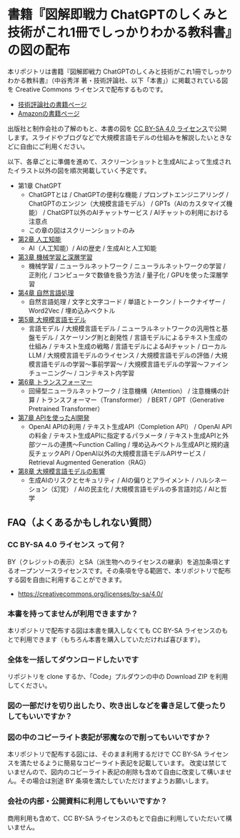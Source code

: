 # 書籍『図解即戦力 ChatGPTのしくみと技術がこれ1冊でしっかりわかる教科書』の図の配布

本リポジトリは書籍『図解即戦力 ChatGPTのしくみと技術がこれ1冊でしっかりわかる教科書』（中谷秀洋 著・技術評論社、以下「本書」）に掲載されている図を Creative Commons ライセンスで配布するものです。

- [技術評論社の書籍ページ](https://gihyo.jp/book/2024/978-4-297-14351-0)
- [Amazonの書籍ページ](https://www.amazon.co.jp/dp/4297143518)

出版社と制作会社の了解のもと、本書の図を [CC BY-SA 4.0 ライセンス](https://creativecommons.org/licenses/by-sa/4.0/)で公開します。スライドやブログなどで大規模言語モデルの仕組みを解説したいときなどに自由にご利用ください。


以下、各章ごとに準備を進めて、スクリーンショットと生成AIによって生成されたイラスト以外の図を順次掲載していく予定です。

- 第1章 ChatGPT
  - ChatGPTとは / ChatGPTの便利な機能 / プロンプトエンジニアリング / ChatGPTのエンジン（大規模言語モデル） / GPTs（AIのカスタマイズ機能） / ChatGPT以外のAIチャットサービス / AIチャットの利用における注意点
  - この章の図はスクリーンショットのみ
- [第2章 人工知能](chapter2/README.md)
  - AI（人工知能）/ AIの歴史 / 生成AIと人工知能
- [第3章 機械学習と深層学習](chapter3/README.md)
  - 機械学習 / ニューラルネットワーク / ニューラルネットワークの学習 / 正則化 / コンピュータで数値を扱う方法 / 量子化 / GPUを使った深層学習
- [第4章 自然言語処理](chapter4/README.md)
  - 自然言語処理 / 文字と文字コード / 単語とトークン / トークナイザー / Word2Vec / 埋め込みベクトル
- [第5章 大規模言語モデル](chapter5/README.md)
  - 言語モデル / 大規模言語モデル / ニューラルネットワークの汎用性と基盤モデル / スケーリング則と創発性 / 言語モデルによるテキスト生成の仕組み / テキスト生成の戦略 / 言語モデルによるAIチャット / ローカルLLM / 大規模言語モデルのライセンス / 大規模言語モデルの評価 / 大規模言語モデルの学習〜事前学習〜 / 大規模言語モデルの学習〜ファインチューニング〜 / コンテキスト内学習
- [第6章 トランスフォーマー](chapter6/README.md)
  - 回帰型ニューラルネットワーク / 注意機構（Attention） / 注意機構の計算 / トランスフォーマー（Transformer） / BERT / GPT（Generative Pretrained Transformer）
- [第7章 APIを使ったAI開発](chapter7/README.md)
  - OpenAI APIの利用 / テキスト生成API（Completion API） / OpenAI APIの料金 / テキスト生成APIに指定するパラメータ / テキスト生成APIと外部ツールの連携～Function Calling / 埋め込みベクトル生成APIと規約違反チェックAPI / OpenAI以外の大規模言語モデルAPIサービス / Retrieval Augmented Generation（RAG）
- [第8章 大規模言語モデルの影響](chapter8/README.md)
  - 生成AIのリスクとセキュリティ / AIの偏りとアライメント / ハルシネーション（幻覚） / AIの民主化 / 大規模言語モデルの多言語対応 / AIと哲学

## FAQ（よくあるかもしれない質問）

### CC BY-SA 4.0 ライセンス って何？

BY（クレジットの表示）とSA（派生物へのライセンスの継承）を追加条項とするオープンソースライセンスです。その条項を守る範囲で、本リポジトリで配布する図を自由に利用することができます。

- https://creativecommons.org/licenses/by-sa/4.0/

### 本書を持ってませんが利用できますか？

本リポジトリで配布する図は本書を購入しなくても CC BY-SA ライセンスのもとで利用できます（もちろん本書を購入していただければ喜びます）。

### 全体を一括してダウンロードしたいです

リポジトリを clone するか、「Code」プルダウンの中の Download ZIP を利用してください。

### 図の一部だけを切り出したり、吹き出しなどを書き足して使ったりしてもいいですか？
### 図の中のコピーライト表記が邪魔なので削ってもいいですか？

本リポジトリで配布する図には、そのまま利用するだけで CC BY-SA ライセンスを満たせるように簡易なコピーライト表記を記載しています。
改変は禁じていませんので、図内のコピーライト表記の削除も含めて自由に改変して構いません。その場合は別途 BY 条項を満たしていただけますようお願いします。

### 会社の内部・公開資料に利用してもいいですか？

商用利用も含めて、CC BY-SA ライセンスのもとで自由に利用していただいて構いません。

